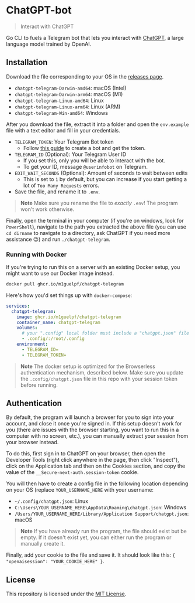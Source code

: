 # ChatGPT-bot

> Interact with ChatGPT

Go CLI to fuels a Telegram bot that lets you interact with [ChatGPT](https://openai.com/blog/chatgpt/), a large language model trained by OpenAI.

## Installation
Download the file corresponding to your OS in the [releases page](https://github.com/m1guelpf/chatgpt-telegram/releases/latest). 
- `chatgpt-telegram-Darwin-amd64`: macOS (Intel)
- `chatgpt-telegram-Darwin-arm64`: macOS (M1)
- `chatgpt-telegram-Linux-amd64`: Linux
- `chatgpt-telegram-Linux-arm64`: Linux (ARM)
- `chatgpt-telegram-Win-amd64`: Windows

After you download the file, extract it into a folder and open the `env.example` file with a text editor and fill in your credentials. 
- `TELEGRAM_TOKEN`: Your Telegram Bot token
  - Follow [this guide](https://core.telegram.org/bots/tutorial#obtain-your-bot-token) to create a bot and get the token.
- `TELEGRAM_ID` (Optional): Your Telegram User ID
  - If you set this, only you will be able to interact with the bot.
  - To get your ID, message `@userinfobot` on Telegram.
- `EDIT_WAIT_SECONDS` (Optional): Amount of seconds to wait between edits
  - This is set to `1` by default, but you can increase if you start getting a lot of `Too Many Requests` errors.
- Save the file, and rename it to `.env`.
> **Note** Make sure you rename the file to _exactly_ `.env`! The program won't work otherwise.

Finally, open the terminal in your computer (if you're on windows, look for `PowerShell`), navigate to the path you extracted the above file (you can use `cd dirname` to navigate to a directory, ask ChatGPT if you need more assistance 😉) and run `./chatgpt-telegram`.

### Running with Docker

If you're trying to run this on a server with an existing Docker setup, you might want to use our Docker image instead.

```sh
docker pull ghcr.io/m1guelpf/chatgpt-telegram
```

Here's how you'd set things up with `docker-compose`:

```yaml
services:
  chatgpt-telegram:
    image: ghcr.io/m1guelpf/chatgpt-telegram
    container_name: chatgpt-telegram
    volumes:
      # your ".config" local folder must include a "chatgpt.json" file
      - .config/:/root/.config
    environment:
      - TELEGRAM_ID=
      - TELEGRAM_TOKEN=
```

> **Note** The docker setup is optimized for the Browserless authentication mechanism, described below. Make sure you update the `.config/chatgpt.json` file in this repo with your session token before running.

## Authentication

By default, the program will launch a browser for you to sign into your account, and close it once you're signed in. If this setup doesn't work for you (there are issues with the browser starting, you want to run this in a computer with no screen, etc.), you can manually extract your session from your browser instead.

To do this, first sign in to ChatGPT on your browser, then open the Developer Tools (right click anywhere in the page, then click "Inspect"), click on the Application tab and then on the Cookies section, and copy the value of the `__Secure-next-auth.session-token` cookie.

You will then have to create a config file in the following location depending on your OS (replace `YOUR_USERNAME_HERE` with your username:

- `~/.config/chatgpt.json`: Linux
- `C:\Users\YOUR_USERNAME_HERE\AppData\Roaming\chatgpt.json`: Windows
- `/Users/YOUR_USERNAME_HERE/Library/Application Support/chatgpt.json`: macOS

> **Note** If you have already run the program, the file should exist but be empty. If it doesn't exist yet, you can either run the program or manually create it.

Finally, add your cookie to the file and save it. It should look like this: `{ "openaisession": "YOUR_COOKIE_HERE" }`.

## License

This repository is licensed under the [MIT License](LICENSE).
